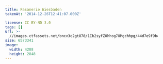 ```yaml
---
title: Fasanerie Wiesbaden
takenAt: '2014-12-26T12:41:07.000Z'

license: CC BY-ND 3.0
tags: []
url: >-
  //images.ctfassets.net/bncv3c2gt878/1Ib2syfZOhhog7UMgchhpg/44d7e9f9b498413d6181e9a864c38b32/fasanerie-wiesbaden_16121420745_o
size: 6573341
image:
  width: 4288
  height: 2848
---
```

